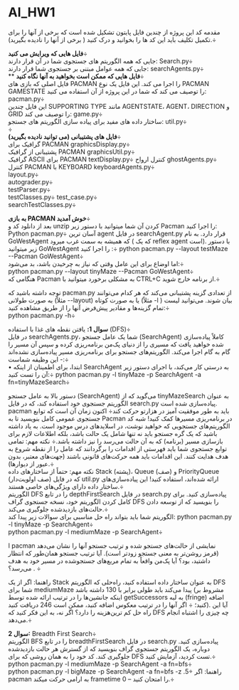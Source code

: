 # AI_HW1
مقدمه
کد این پروژه از چندین فایل پایتون تشکیل شده است که برخی از آنها را برای تکمیل تکلیف باید این کد ها را بخوانید و درک کنید ( برخی از آنها را نادیده بگیرید).÷	

**فایل هایی که ویرایش می کنید**÷	
جایی که همه الگوریتم های جستجوی شما در آن قرار دارند:	Search.py÷	
جایی که همه عوامل مبتنی بر جستجوی شما قرار دارند:	searchAgents.py÷	
**
**فایل هایی که ممکن است بخواهید به آنها نگاه کنید**÷	
فایل اصلی که بازی های PACMAN را اجرا می کند. این فایل یک نوع PACMAN GAMESTATE را توصیف می کند که شما در این پروژه از آن استفاده می کنید:	pacman.py÷	
این فایل چندین SUPPORTING TYPE مانند AGENTSTATE، AGENT، DIRECTION و GRID را توصیف می کند:	game.py÷	
ساختار داده های مفید برای پیاده سازی الگوریتم های جستجو:	util.py÷	
÷	
**فایل های پشتیبانی (می توانید نادیده بگیرید)**÷	
گرافیک برای PACMAN	   graphicsDisplay.py÷	
پشتیبانی از گرافیک PACMAN	graphicsUtil.py÷	
گرافیک ASCII برای PACMAN	textDisplay.py÷	
کنترل ارواح	ghostAgents.py÷	
کنترل PACMAN با KEYBOARD	keyboardAgents.py÷	
	layout.py÷	
	autograder.py÷	
	testParser.py÷	
	testClasses.py÷	
	test_case.py÷	
	searchTestClasses.py÷	

**به بازی PACMAN  خوش آمدید**÷	
بعد از دانلود کد و unzip  کردن آن شما میتوانید با دستور زیر Pacman  را اجرا کنید: Python pacman.py÷	
آسان ترین  agent  در فایل searchAgent.py  قرار دارد. به نام GoWestAgent که همیشه به سمت غرب میرود  ( که یک reflex agent است). با دستور زیر میتوانید GoWestAgent را اجرا کنید :÷	
python pacman.py --layout testMaze --Pacman GoWestAgent÷	
اما اوضاع برای این عامل وقتی که نیاز به چرخیدن باشد، بد می‌شود:÷	
python pacman.py --layout tinyMaze --Pacman GoWestAgent÷	
هنگامی که Pacman  به مشکلی برخورد میتوانید با CTRL+C  از برنامه خارج شوید.÷	

توجه داشته باشید که pacman.py از تعدادی گزینه پشتیبانی می‌کند که هر کدام می‌توانند به صورت طولانی (مثلاً --layout) یا به صورت کوتاه (مثلاً -l ) بیان شوند. می‌توانید لیست تمام گزینه‌ها و مقادیر پیش‌فرض آنها را از طریق مشاهده کنید:÷	
python pacman.py -h÷	











**سوال 1:** یافتن نقطه های غذا با استفاده (DFS)÷	
در فایل searchAgents.py، شما یک عامل جستجو (SearchAgent) کاملاً پیاده‌سازی شده خواهید یافت که مسیری را از دنیای پک‌من برنامه‌ریزی کرده و سپس آن مسیر را گام به گام اجرا می‌کند. الگوریتم‌های جستجو برای برنامه‌ریزی مسیر پیاده‌سازی نشده‌اند - این وظیفه شماست:÷	
•	ابتدا، برای اطمینان از اینکه  SearchAgent  به درستی کار می‌کند، با اجرای دستور زیر آن را تست کنید:÷	
python pacman.py -l tinyMaze -p SearchAgent -a fn=tinyMazeSearch÷	

دستور بالا به عامل جستجو (SearchAgent) می‌گوید که از tinyMazeSearch به عنوان الگوریتم جستجوی خود استفاده کند، که در فایل search.py پیاده‌سازی شده است. pacman باید به ‌طور موفقیت‌ آمیز در هزارتو حرکت کند÷	
اکنون زمان آن است که توابع جستجوی عمومی کامل بنویسید تا به Pacman در برنامه‌ریزی مسیرها کمک کنید! شبه ‌کد الگوریتم‌های جستجویی که خواهید نوشت، در اسلایدهای درس موجود است. به یاد داشته باشید که یک گره جستجو باید نه تنها شامل یک حالت باشد، بلکه اطلاعات لازم برای بازسازی مسیر (برنامه) که به آن حالت می‌رسد را نیز داشته باشد.÷	
نکته مهم: تمامی توابع جستجوی شما باید فهرستی از اقدامات را برگردانند که عامل را از نقطه شروع به هدف هدایت کنند. این اقدامات باید همه حرکت‌های قانونی باشند (جهت‌های معتبر، بدون عبور از دیوارها).÷	
نکته مهم: حتماً از ساختارهای داده Stack (پشته)، Queue (صف) و PriorityQueue (صف اولویت‌دار) که در فایل util.py ارائه شده‌اند، استفاده کنید! این پیاده‌سازی‌های ساختار داده دارای ویژگی‌های خاصی هستند.÷	
الگوریتم  DFS را در تابع depthFirstSearch در فایل search.py پیاده‌سازی کنید. برای کامل کردن الگوریتم خود، نسخه جستجوی گراف DFS را بنویسید که از توسعه دادن حالت‌های بازدیدشده جلوگیری می‌کند.÷	
الگوریتم شما باید بتواند راه حل مناسبی برای سوالات زیر پیدا کند:
python pacman.py -l tinyMaze -p SearchAgent÷	
python pacman.py -l mediumMaze -p SearchAgent÷	

 ا pacman نمایشی از حالت‌های جستجو ‌شده و ترتیب جستجو آنها را نشان می‌دهد (قرمز روشن‌تر به معنی جستجو زودتر است). آیا ترتیب جستجو همان‌طور که انتظار داشتید، بود؟ آیا پک‌من واقعاً به تمام مربع‌های جستجو‌شده در مسیر خود به هدف می‌رسد؟  . ÷	

راهنما: اگر از یک Stack به عنوان ساختار داده استفاده کنید، راه‌حلی که الگوریتم DFS شما برای mediumMaze پیدا می‌کند باید طولی برابر با 130 داشته باشد (مشروط بر اینکه جانشین‌ها را در ترتیب ارائه شده توسط getSuccessors به لبه (fringe) اضافه کنید؛ ÷	اگر آنها را در ترتیب معکوس اضافه کنید، ممکن است 246 دریافت کنید). آیا این راه ‌حل کم ترین‌هزینه را دارد؟  اگر نه، به این فکر کنید که DFS  چه چیزی را اشتباه انجام می‌دهد.÷	



**سوال 2:** Breadth First Search÷	
الگوریتم   BFS را در تابع breadthFirstSearch در فایل search.py پیاده‌سازی کنید. دوباره، یک الگوریتم جستجوی گراف بنویسید که از گسترش هر حالت بازدیدشده جلوگیری کند. کد خود را به همان روشی که برای DFS تست کردید، آزمایش کنید.÷	
python pacman.py -l mediumMaze -p SearchAgent -a fn=bfs÷	
python pacman.py -l bigMaze -p SearchAgent -a fn=bfs -z .5÷	
راهنما: اگر pacman  به ارامی حرکت میکند frametime 0 – را امتحان کنید.÷	

